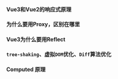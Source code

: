 #### Vue3和Vue2的响应式原理



####  为什么要用Proxy，区别在哪里



#### Vue3为什么要用Reflect



#### `tree-shaking`、虚拟`DOM`优化、`Diff`算法优化



#### Computed 原理



